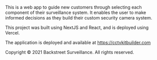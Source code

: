 This is a web app to guide new customers through selecting each component of their surveillance system. It enables the user to make informed decisions as they build their custom security camera system.

This project was built using NextJS and React, and is deployed using Vercel.

The application is deployed and available at https://cctvkitbuilder.com

Copyright © 2021 Backstreet Surveillance. All rights reserved.

